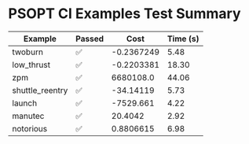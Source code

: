 # PSOPT CI Examples Test Summary

| Example | Passed | Cost | Time (s) |
|---|---|---|---|
| twoburn | ✅ | -0.2367249 | 5.48 |
| low_thrust | ✅ | -0.2203381 | 18.30 |
| zpm | ✅ | 6680108.0 | 44.06 |
| shuttle_reentry | ✅ | -34.14119 | 5.73 |
| launch | ✅ | -7529.661 | 4.22 |
| manutec | ✅ | 20.4042 | 2.92 |
| notorious | ✅ | 0.8806615 | 6.98 |
